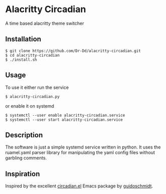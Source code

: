 # Alacritty Circadian
A time based alacritty theme switcher 

## Installation

```
$ git clone https://github.com/Dr-Dd/alacritty-circadian.git
$ cd alacritty-circadian
$ ./install.sh
```
## Usage

To use it either run the service

```
$ alacritty-circadian.py
```

or enable it on systemd

```
$ systemctl --user enable alacritty-circadian.service
$ systemctl --user start alacritty-circadian.service
```

## Description
The software is just a simple systemd service written in python. It uses the 
ruamel.yaml parser library for manipulating the yaml config files without
garbling comments.

## Inspiration 
Inspired by the excellent 
[circadian.el](https://github.com/guidoschmidt/circadian.el) Emacs package by
[guidoschmidt](https://github.com/guidoschmidt).
